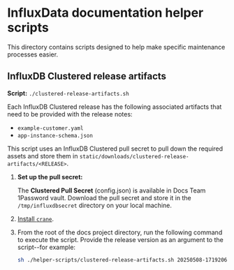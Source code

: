 # InfluxData documentation helper scripts

This directory contains scripts designed to help make specific maintenance
processes easier.

## InfluxDB Clustered release artifacts

**Script:** `./clustered-release-artifacts.sh`

Each InfluxDB Clustered release has the following associated artifacts that need
to be provided with the release notes:

- `example-customer.yaml`
- `app-instance-schema.json`

This script uses an InfluxDB Clustered pull secret to pull down the required
assets and store them in `static/downloads/clustered-release-artifacts/<RELEASE>`.

1.  **Set up the pull secret:**

    The **Clustered Pull Secret** (config.json) is available in Docs Team
    1Password vault. Download the pull secret and store it in the
    `/tmp/influxdbsecret` directory on your local machine.

2.  [Install `crane`](https://github.com/google/go-containerregistry/tree/main/cmd/crane#installation).

3.  From the root of the docs project directory, run the following command to
    execute the script. Provide the release version as an argument to the
    script--for example:

    ```sh
    sh ./helper-scripts/clustered-release-artifacts.sh 20250508-1719206
    ```
